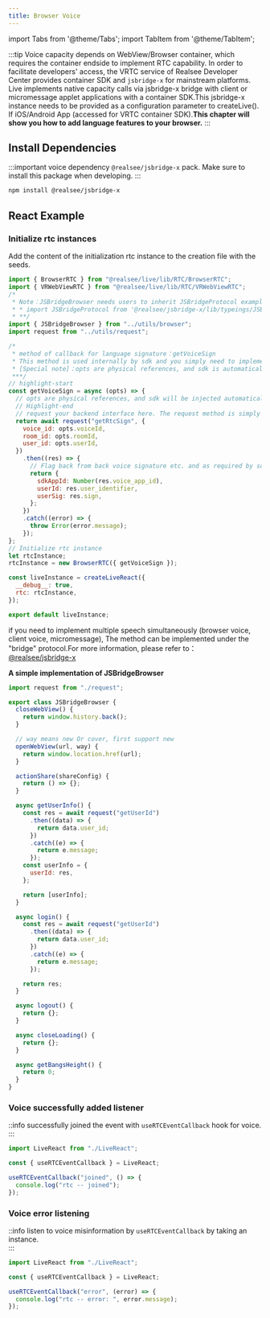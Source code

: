 ```yaml
---
title: Browser Voice
---
```


import Tabs from '@theme/Tabs';
import TabItem from '@theme/TabItem';

:::tip Voice capacity depends on WebView/Browser container, which requires the container endside to implement RTC capability. In order to facilitate developers' access, the VRTC service of Realsee Developer Center provides container SDK and `jsbridge-x` for mainstream platforms.
Live implements native capacity calls via
jsbridge-x bridge with client or micromessage applet applications with a container SDK.This jsbridge-x instance needs to be provided as a configuration parameter to createLive(). If iOS/Android App (accessed for VRTC container SDK).**This chapter will show you how to add language features to your browser.**
:::

## Install Dependencies

:::important voice dependency `@realsee/jsbridge-x` pack. Make sure to install this package when developing.
:::

```bash npm2yarn
npm install @realsee/jsbridge-x
```

## React Example

### Initialize rtc instances

Add the content of the initialization rtc instance to the creation file with the seeds.

<Tabs>
<TabItem value="JavaScript">

```jsx
import { BrowserRTC } from "@realsee/live/lib/RTC/BrowserRTC";
import { VRWebViewRTC } from "@realsee/live/lib/RTC/VRWebViewRTC";
/*
 * Note：JSBridgeBrowser needs users to inherit JSBridgeProtocol examples self-implement
 * * import JSBridgeProtocol from '@realsee/jsbridge-x/lib/typeings/JSBridgeProtocol'
 * **/
import { JSBridgeBrowser } from "../utils/browser";
import request from "../utils/request";

/*
 * method of callback for language signature：getVoiceSign
 * This method is used internally by sdk and you simply need to implement it as such.
 * [Special note]：opts are physical references, and sdk is automatically injected when calling a language signature method. Use the example to write its reference without adding the arguments themselves.
 ***/
// highlight-start
const getVoiceSign = async (opts) => {
  // opts are physical references, and sdk will be injected automatically when calling the language signature method without having to be processed by the business party.
  // Highlight-end
  // request your backend interface here. The request method is simply encapsulating the fetch method without special treatment.
  return await request("getRtcSign", {
    voice_id: opts.voiceId,
    room_id: opts.roomId,
    user_id: opts.userId,
  })
    .then((res) => {
      // Flag back from back voice signature etc. and as required by sdk, eturn out enough of
      return {
        sdkAppId: Number(res.voice_app_id),
        userId: res.user_identifier,
        userSig: res.sign,
      };
    })
    .catch((error) => {
      throw Error(error.message);
    });
};
// Initialize rtc instance
let rtcInstance;
rtcInstance = new BrowserRTC({ getVoiceSign });

const liveInstance = createLiveReact({
  __debug__: true,
  rtc: rtcInstance,
});

export default liveInstance;
```

if you need to implement multiple speech simultaneously (browser voice, client voice, micromessage), The method can be implemented under the "bridge" protocol.For more information, please refer to： [@realsee/jsbridge-x](https://open-platform.realsee.com/developer/docs/webview/jsbridge/intro/)

**A simple implementation of JSBridgeBrowser**

```js title='browser.js'
import request from "./request";

export class JSBridgeBrowser {
  closeWebView() {
    return window.history.back();
  }

  // way means new Or cover, first support new
  openWebView(url, way) {
    return window.location.href(url);
  }

  actionShare(shareConfig) {
    return () => {};
  }

  async getUserInfo() {
    const res = await request("getUserId")
      .then((data) => {
        return data.user_id;
      })
      .catch((e) => {
        return e.message;
      });
    const userInfo = {
      userId: res,
    };

    return [userInfo];
  }

  async login() {
    const res = await request("getUserId")
      .then((data) => {
        return data.user_id;
      })
      .catch((e) => {
        return e.message;
      });

    return res;
  }

  async logout() {
    return {};
  }

  async closeLoading() {
    return {};
  }

  async getBangsHeight() {
    return 0;
  }
}
```

</TabItem>
</Tabs>

### Voice successfully added listener

::info successfully joined the event with `useRTCEventCallback` hook for voice.
:::

```jsx
import LiveReact from "./LiveReact";

const { useRTCEventCallback } = LiveReact;

useRTCEventCallback("joined", () => {
  console.log("rtc -- joined");
});
```

### Voice error listening

::info listen to voice misinformation by `useRTCEventCallback` by taking an instance.  
:::

```jsx
import LiveReact from "./LiveReact";

const { useRTCEventCallback } = LiveReact;

useRTCEventCallback("error", (error) => {
  console.log("rtc -- error: ", error.message);
});
```

